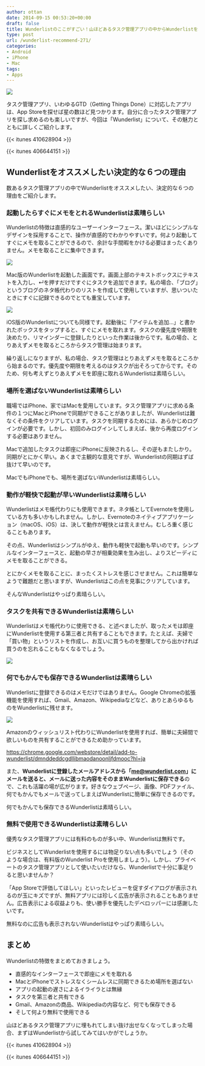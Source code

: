 ```yaml
---
author: ottan
date: 2014-09-15 00:53:20+00:00
draft: false
title: Wunderlistのここがすごい！山ほどあるタスク管理アプリの中からWunderlistをオススメしたい６つの理由
type: post
url: /wunderlist-recommend-271/
categories:
- Android
- iPhone
- Mac
tags:
- Apps
---
```


![](/images/2014/09/140915-541639659a159.png)






タスク管理アプリ、いわゆるGTD（Getting Things Done）に対応したアプリは、App Storeを探せば星の数ほど見つかります。自分に合ったタスク管理アプリを探し求めるのも楽しいですが、今回は「Wunderlist」について、その魅力とともに詳しくご紹介します。



{{< itunes 410628904 >}}

{{< itunes 406644151 >}}



## Wunderlistをオススメしたい決定的な６つの理由





数あるタスク管理アプリの中でWunderlistをオススメしたい、決定的な６つの理由をご紹介します。





### 起動したらすぐにメモをとれるWunderlistは素晴らしい





Wunderlistの特徴は直感的なユーザーインターフェース。潔いほどにシンプルなデザインを採用することで、操作が直感的でわかりやすいです。何より起動してすぐにメモを取ることができるので、余計な手間暇をかける必要はまったくありません。メモを取ることに集中できます。





![](/images/2014/09/140915-541639668ab52.jpg)






Mac版のWunderlistを起動した画面です。画面上部のテキストボックスにテキストを入力し、↵を押すだけですぐにタスクを追加できます。私の場合、「ブログ」というブログのネタ帳代わりのリストを作成して使用していますが、思いついたときにすぐに記録できるのでとても重宝しています。





![](/images/2014/09/140915-541639677a1bf.jpg)






iOS版のWunderlistについても同様です。起動後に「アイテムを追加…」と書かれたボックスをタップすると、すぐにメモを取れます。タスクの優先度や期限を決めたり、リマインダーに登録したりといった作業は後からです。私の場合、とりあえずメモを取るところからタスク管理は始まります。





繰り返しになりますが、私の場合、タスク管理はとりあえずメモを取るところから始まるのです。優先度や期限を考えるのはタスクが出そろってからです。そのため、何も考えずとりあえずメモを即座に取れるWunderlistは素晴らしい。





### 場所を選ばないWunderlistは素晴らしい





職場ではiPhone、家ではMacを愛用しています。タスク管理アプリに求める条件の１つにMacとiPhoneで同期ができることがありましたが、Wunderlistは難なくその条件をクリアしています。タスクを同期するためには、あらかじめログインが必要です。しかし、初回のみログインしてしまえば、後から再度ログインする必要はありません。





Macで追加したタスクは即座にiPhoneに反映されるし、その逆もまたしかり。同期がとにかく早い。あくまで主観的な意見ですが、Wunderlistの同期はずば抜けて早いのです。





MacでもiPhoneでも、場所を選ばないWunderlistは素晴らしい。





### 動作が軽快で起動が早いWunderlistは素晴らしい





Wunderlistはメモ帳代わりにも使用できます。ネタ帳としてEvernoteを使用している方も多いかもしれません。しかし、Evernoteのネイティブアプリケーション（macOS、iOS）は、決して動作が軽快とは言えません。むしろ重く感じることもあります。





その点、Wunderlistはシンプルがゆえ、動作も軽快で起動も早いのです。シンプルなインターフェースと、起動の早さが相乗効果を生み出し、よりスピーディにメモを取ることができる。





とにかくメモを取ることに、まったくストレスを感じさせません。これは簡単なようで難題だと思いますが、Wunderlistはこの点を見事にクリアしています。





そんなWunderlistはやっぱり素晴らしい。





### タスクを共有できるWunderlistは素晴らしい





Wunderlistはメモ帳代わりに使用できる、と述べましたが、取ったメモは即座にWunderlistを使用する第三者と共有することもできます。たとえば、夫婦で「買い物」というリストを作成し、お互いに買うものを整理してから出かければ買うのを忘れることもなくなるでしょう。





![](/images/2014/09/140915-541639684cb3d.jpg)






### 何でもかんでも保存できるWunderlistは素晴らしい





Wunderlistに登録できるのはメモだけではありません。Google Chromeの拡張機能を使用すれば、Gmail、Amazon、Wikipediaなどなど、ありとあらゆるものをWunderlistに残せます。





![](/images/2014/09/140915-541639692a47c.jpg)






Amazonのウィッシュリスト代わりにWunderlistを使用すれば、簡単に夫婦間で欲しいものを共有することができるため助かっています。



https://chrome.google.com/webstore/detail/add-to-wunderlist/dmnddeddcgdllibmaodanoonljfdmooc?hl=ja



また、**Wunderlistに登録したメールアドレスから「me@wunderlist.com」にメールを送ると、メールに送った内容をそのままWunderlistに保存できる**ので、これも活躍の場が広がります。好きなウェブページ、画像、PDFファイル、何でもかんでもメールで送ってしまえばWunderlistに簡単に保存できるのです。





何でもかんでも保存できるWunderlistは素晴らしい。





### 無料で使用できるWunderlistは素晴らしい





優秀なタスク管理アプリには有料のものが多い中、Wunderlistは無料です。





ビジネスとしてWunderlistを使用するには物足りない点も多いでしょう（そのような場合は、有料版のWunderlist Proを使用しましょう）。しかし、プライベートのタスク管理アプリとして使いたいだけなら、Wunderlistで十分に事足りると思いませんか？





「App Storeで評価してほしい」といったレビューを促すダイアログが表示されるのが玉にキズですが、無料アプリには珍しく広告が表示されることもありません。広告表示による収益よりも、使い勝手を優先したデベロッパーには感謝したいです。





無料なのに広告も表示されないWunderlistはやっぱり素晴らしい。





## まとめ





Wunderlistの特徴をまとめておきましょう。






  * 直感的なインターフェースで即座にメモを取れる
  * MacとiPhoneでストレスなくシームレスに同期できるため場所を選ばない
  * アプリの起動の遅さによるイライラとは無縁
  * タスクを第三者と共有できる
  * Gmail、Amazonの商品、Wikipediaの内容など、何でも保存できる
  * そして何より無料で使用できる




山ほどあるタスク管理アプリに埋もれてしまい抜け出せなくなってしまった場合、まずはWunderlistから試してみてはいかがでしょうか。



{{< itunes 410628904 >}}

{{< itunes 406644151 >}}
